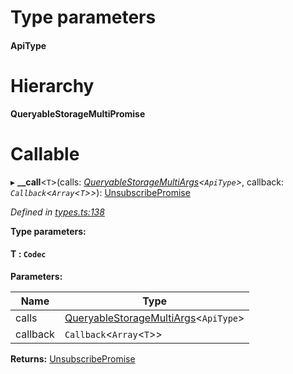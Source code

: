

# Type parameters
#### ApiType 
# Hierarchy

**QueryableStorageMultiPromise**

# Callable
▸ **__call**<`T`>(calls: *[QueryableStorageMultiArgs](../modules/_types_.md#queryablestoragemultiargs)<`ApiType`>*, callback: *`Callback`<`Array`<`T`>>*): [UnsubscribePromise](../modules/_types_.md#unsubscribepromise)

*Defined in [types.ts:138](https://github.com/polkadot-js/api/blob/4cba24c/packages/api/src/types.ts#L138)*

**Type parameters:**

#### T :  `Codec`
**Parameters:**

| Name | Type |
| ------ | ------ |
| calls | [QueryableStorageMultiArgs](../modules/_types_.md#queryablestoragemultiargs)<`ApiType`> |
| callback | `Callback`<`Array`<`T`>> |

**Returns:** [UnsubscribePromise](../modules/_types_.md#unsubscribepromise)


